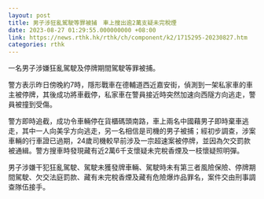 ```yaml
---
layout: post
title: 男子涉狂亂駕駛等罪被捕　車上搜出逾2萬支疑未完稅煙
date: 2023-08-27 01:29:55.000000000 +08:00
link: https://news.rthk.hk/rthk/ch/component/k2/1715295-20230827.htm
categories: rthk
---
```


一名男子涉嫌狂亂駕駛及停牌期間駕駛等罪被捕。

警方表示昨日傍晚約7時，隱形戰車在德輔道西近嘉安街，偵測到一架私家車的車主被停牌，其後成功將車截停，私家車在警員接近時突然加速向西隧方向逃走，警員被撞到受傷。

警方即時追截，成功令車輛停在貨櫃碼頭南路，車上兩名中國藉男子即時棄車逃走，其中一人向美孚方向逃走，另一名相信是司機的男子被捕；經初步調查，涉案車輛的行車證已過期，24歲司機較早前涉及一宗超速案被停牌，並因為欠交罰款被通緝。警方搜車時發現藏有近2萬6千支懷疑未完稅香煙及一枝懷疑照明彈。

男子涉嫌干犯狂亂駕駛、駕駛未獲發牌車輛、駕駛時未有第三者風險保險、停牌期間駕駛、欠交法庭罰款、藏有未完稅香煙及藏有危險爆炸品罪名，案件交由刑事調查隊伍接手。
